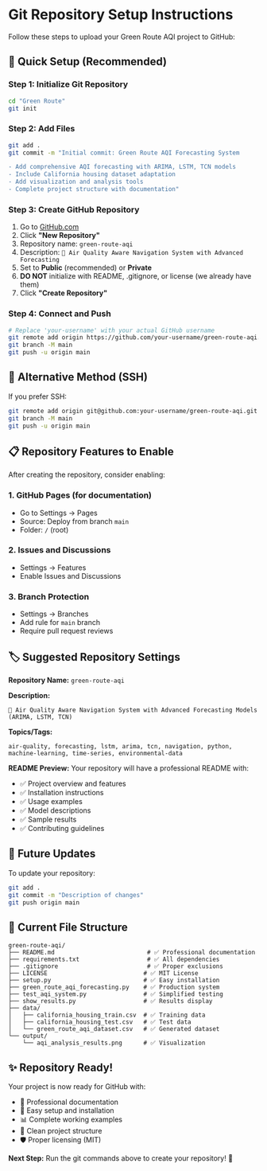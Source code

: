 # Git Repository Setup Instructions

Follow these steps to upload your Green Route AQI project to GitHub:

## 🚀 Quick Setup (Recommended)

### Step 1: Initialize Git Repository
```bash
cd "Green Route"
git init
```

### Step 2: Add Files
```bash
git add .
git commit -m "Initial commit: Green Route AQI Forecasting System

- Add comprehensive AQI forecasting with ARIMA, LSTM, TCN models
- Include California housing dataset adaptation
- Add visualization and analysis tools
- Complete project structure with documentation"
```

### Step 3: Create GitHub Repository
1. Go to [GitHub.com](https://github.com)
2. Click **"New Repository"**
3. Repository name: `green-route-aqi`
4. Description: `🌱 Air Quality Aware Navigation System with Advanced Forecasting`
5. Set to **Public** (recommended) or **Private**
6. **DO NOT** initialize with README, .gitignore, or license (we already have them)
7. Click **"Create Repository"**

### Step 4: Connect and Push
```bash
# Replace 'your-username' with your actual GitHub username
git remote add origin https://github.com/your-username/green-route-aqi.git
git branch -M main
git push -u origin main
```

## 🔧 Alternative Method (SSH)

If you prefer SSH:
```bash
git remote add origin git@github.com:your-username/green-route-aqi.git
git branch -M main
git push -u origin main
```

## 📋 Repository Features to Enable

After creating the repository, consider enabling:

### 1. GitHub Pages (for documentation)
- Go to Settings → Pages
- Source: Deploy from branch `main`
- Folder: `/` (root)

### 2. Issues and Discussions
- Settings → Features
- Enable Issues and Discussions

### 3. Branch Protection
- Settings → Branches
- Add rule for `main` branch
- Require pull request reviews

## 🏷️ Suggested Repository Settings

**Repository Name:** `green-route-aqi`

**Description:** 
```
🌱 Air Quality Aware Navigation System with Advanced Forecasting Models (ARIMA, LSTM, TCN)
```

**Topics/Tags:**
```
air-quality, forecasting, lstm, arima, tcn, navigation, python, machine-learning, time-series, environmental-data
```

**README Preview:**
Your repository will have a professional README with:
- ✅ Project overview and features
- ✅ Installation instructions  
- ✅ Usage examples
- ✅ Model descriptions
- ✅ Sample results
- ✅ Contributing guidelines

## 🔄 Future Updates

To update your repository:
```bash
git add .
git commit -m "Description of changes"
git push origin main
```

## 📁 Current File Structure
```
green-route-aqi/
├── README.md                          # ✅ Professional documentation
├── requirements.txt                   # ✅ All dependencies
├── .gitignore                         # ✅ Proper exclusions
├── LICENSE                           # ✅ MIT License
├── setup.py                          # ✅ Easy installation
├── green_route_aqi_forecasting.py    # ✅ Production system
├── test_aqi_system.py                # ✅ Simplified testing
├── show_results.py                   # ✅ Results display
├── data/
│   ├── california_housing_train.csv  # ✅ Training data
│   ├── california_housing_test.csv   # ✅ Test data
│   └── green_route_aqi_dataset.csv   # ✅ Generated dataset
└── output/
    └── aqi_analysis_results.png      # ✅ Visualization
```

## ✨ Repository Ready!

Your project is now ready for GitHub with:
- 📝 Professional documentation
- 🔧 Easy setup and installation
- 📊 Complete working examples
- 🎯 Clean project structure
- 🛡️ Proper licensing (MIT)

**Next Step:** Run the git commands above to create your repository! 🚀
